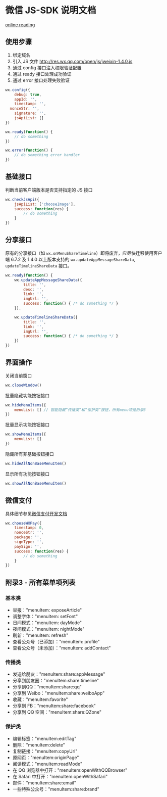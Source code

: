 # 微信 JS-SDK 说明文档

[online reading](https://mp.weixin.qq.com/wiki?t=resource/res_main&id=mp1421141115)

## 使用步骤

1. 绑定域名
2. 引入 JS 文件 http://res.wx.qq.com/open/js/jweixin-1.4.0.js
3. 通过 config 接口注入权限验证配置
4. 通过 ready 接口处理成功验证
5. 通过 error 接口处理失败验证

```js
wx.config({
	debug: true,
	appId: '',
	timestamp: '',
  nonceStr: '',
	signature: '',
	jsApiList: []
})

wx.ready(function() {
	// do something
})

wx.error(function() {
	// do something error handler
})
```

## 基础接口

判断当前客户端版本是否支持指定的 JS 接口

```js
wx.checkJsApi({
	jsApiList: ['chooseImage'],
	success: function(res) {
		// do something
	}
})
```

## 分享接口

原有的分享接口（如 `wx.onMenuShareTimeline`）即将废弃，应尽快迁移使用客户端 6.7.2 及 1.4.0 以上版本支持的 `wx.updateAppMessageShareData`, `updateTimelineShareData` 接口。

```js
wx.ready(function() {
	wx.updateAppMessageShareData({
		title: '',
		desc: '',
		link: '',
		imgUrl: '',
		success: function() { /* do something */ }
	}),

	wx.updateTimelineShareData({
		title: '',
		link: '',
		imgUrl: '',
		success: function() { /* do something */ }
	})
})
```

## 界面操作

关闭当前窗口

```js
wx.closeWindow()
```

批量隐藏功能按钮接口

```js
wx.hideMenuItems({
	menuList: [] // 智能隐藏“传播类”和“保护类”按钮，所有menu项见附录3
})
```

批量显示功能按钮接口

```js
wx.showMenuItems({
	menuList: []
})
```

隐藏所有非基础按钮接口

```js
wx.hideAllNonBaseMenuItem()
```

显示所有功能按钮接口

```js
wx.showAllNonBaseMenuItem()
```


## 微信支付

具体细节参见[微信支付开发文档](https://pay.weixin.qq.com/wiki/doc/api/index.html)

```js
wx.chooseWXPay({
	timestamp: 0,
	nonceStr: '',
	package: '',
	signType: '',
	paySign: '',
	success: function(res) {
		// do something
	}
})
```

## 附录3 - 所有菜单项列表

### 基本类
* 举报："menuItem: exposeArticle"
* 调整字体："menuItem: setFont"
* 日间模式："menuItem: dayMode"
* 夜间模式："menuItem: nightMode"
* 刷新："menuItem: refresh"
* 查看公众号（已添加）："menuItem: profile"
* 查看公众号（未添加）："menuItem: addContact"

### 传播类
* 发送给朋友："menuItem:share:appMessage"
* 分享到朋友圈："menuItem:share:timeline"
* 分享到QQ："menuItem:share:qq"
* 分享到 Weibo："menuItem:share:weiboApp"
* 收藏："menuItem:favorite"
* 分享到 FB："menuItem:share:facebook"
* 分享到 QQ 空间："menuItem:share:QZone"

### 保护类
* 编辑标签："menuItem:editTag"
* 删除："menuItem:delete"
* 复制链接："menuItem:copyUrl"
* 原网页："menuItem:originPage"
* 阅读模式："menuItem:readMode"
* 在 QQ 浏览器中打开："menuItem:openWithQQBrowser"
* 在 Safari 中打开："menuItem:openWithSafari"
* 邮件："menuItem:share:email"
* 一些特殊公众号："menuItem:share:brand"